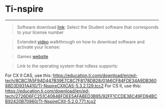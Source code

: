 # Ti-nspire

---
> Software download [link](https://education.ti.com/en/software/search/ti-nspire-cx-cas): 
Select the Student software that corresponds to your license number 

> Extended [video](https://youtu.be/6YYucuq3Zaw) walkthrough on how to download software and activate your license:

> Games [website](https://www.ticalc.org/pub/nspire/lua/games/)


> Link to the operating system that ndless supports: 

For CX II CAS, use this: https://education.ti.com/download/en/ed-tech/8CBC7A5F94D447B39E7C8C7F8178DB28/01A6CF84FDE34A9DB36088D3D931A410/TI-NspireCXIICAS-5.3.2.129.tcc2
For CS II, use this: https://education.ti.com/download/en/ed-tech/2726D6FC251C40648FDEE5AFABED3B95/92FF1CCDE36C49FD94BCB92420B70960/TI-NspireCXII-5.2.0.771.tco2
